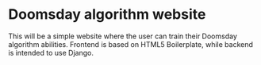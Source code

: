 # Doomsday algorithm website
This will be a simple website where the user can train their Doomsday algorithm abilities.
Frontend is based on HTML5 Boilerplate, while backend is intended to use Django.
